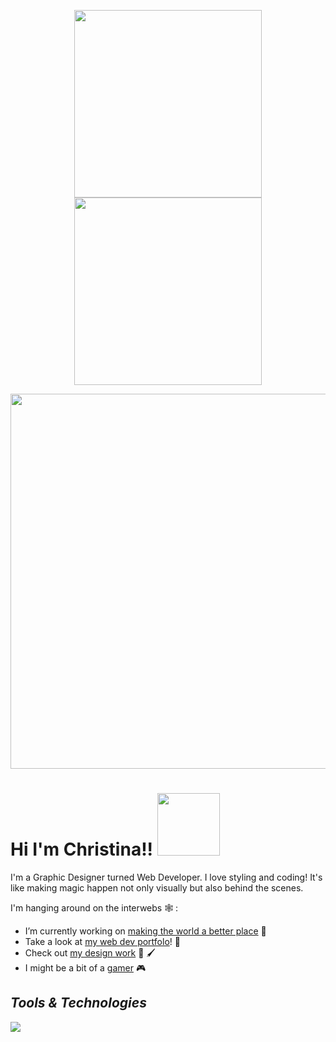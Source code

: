 <p align="center">
<img src="https://media.giphy.com/media/l3mZnuz4coJp8EBBm/giphy.gif" width="300"/>
  <img src="https://media.giphy.com/media/ko7twHhomhk8E/giphy.gif" width="300"/>
  </p>
  
  <p align="center">
  <img src="https://christinaharris.design/profile.gif" width="600"/>
  </p>
  

 # Hi I'm Christina!! <img src="https://media.giphy.com/media/XfaQkOWb3WiUGBDtj4/giphy.gif" width="100"/>
I'm a Graphic Designer turned Web Developer. I love styling and coding! It's like making magic happen not only visually but also behind the scenes. 

I'm hanging around on the interwebs 🕸️ :

- I’m currently working on [making the world a better place](https://huemanistic.org/) 🌱 
- Take a look at [my web dev portfolo](https://www.christinaharris.dev/)! 📘 
- Check out [my design work](https://christinaharris.design/) 🎨 🖌️ 
- I might be a bit of a [gamer](https://psnprofiles.com/imriven) 🎮 

## _Tools & Technologies_
  <img src="https://img.shields.io/badge/OS-MAC-brightgreen?style=plastic&logo=apple"/>
